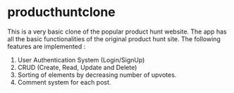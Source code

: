 # producthuntclone

This is a very basic clone of the popular product hunt website. The app has all the basic functionalities of the original product hunt site.
The following features are implemented :
1. User Authentication System (Login/SignUp)
2. CRUD (Create, Read, Update and Delete)
3. Sorting of elements by decreasing number of upvotes.
4. Comment system for each post.
